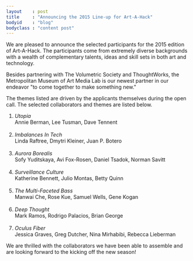```yaml
---
layout    : post
title     : "Announcing the 2015 Line-up for Art-A-Hack"
bodyid    : "blog"
bodyclass : "content post"
---
```

We are pleased to announce the selected participants for the 2015 edition of Art-A-Hack. The participants come from extremely diverse backgrounds with a wealth of complementary talents, ideas and skill sets in both art and technology.

Besides partnering with The Volumetric Society and ThoughtWorks, the Metropolitan Museum of Art Media Lab is our newest partner in our endeavor "to come together to make something new."

<!--excerpt-ends-->

The themes listed are driven by the applicants themselves during the open call. The selected collaborators and themes are listed below.

<ol>
  <li>
    <em>Utopia</em><br />
    Annie Berman, Lee Tusman, Dave Tennent<br /><br />
  </li>
  <li>
    <em>Imbalances In Tech</em><br />
    Linda Raftree, Dmytri Kleiner, Juan P. Botero<br /><br />
  </li>
  <li>
    <em>Aurora Borealis</em><br />
    Sofy Yuditskaya, Avi Fox-Rosen, Daniel Tsadok, Norman Savitt<br /><br />
  </li>
  <li>
    <em>Surveillance Culture</em><br />
    Katherine Bennett, Julio Montas, Betty Quinn<br /><br />
  </li>
  <li>
    <em>The Multi-Faceted Bass</em><br />
    Manwai Che, Rose Kue, Samuel Wells, Gene Kogan<br /><br />
  </li>
  <li>
    <em>Deep Thought</em><br />
    Mark Ramos, Rodrigo Palacios, Brian George<br /><br />
  </li>
  <li>
    <em>Oculus Fiber</em><br />
    Jessica Graves, Greg Dutcher, Nina Mirhabibi, Rebecca Lieberman<br />
  </li>
</ol>

<p>We are thrilled with the collaborators we have been able to assemble and are looking forward to the kicking off the new season!</p>
